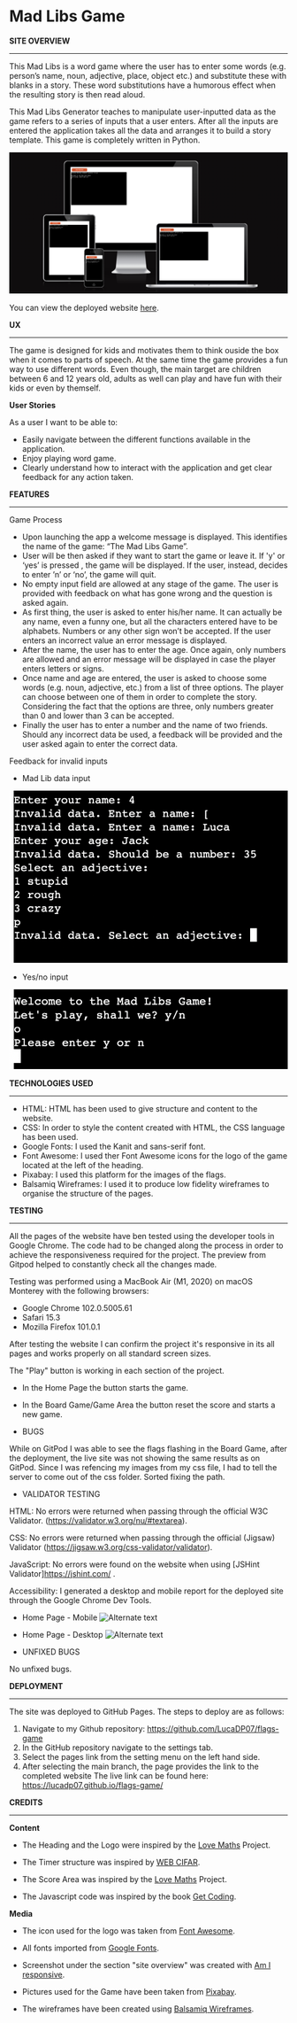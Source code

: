 # Mad Libs Game

**SITE OVERVIEW**
- - - 

This Mad Libs is a word game where the user has to enter some words (e.g. person’s name, noun, adjective, place, object etc.) and substitute these with blanks in a story. These word substitutions have a humorous effect when the resulting story is then read aloud. 

This Mad Libs Generator teaches to manipulate user-inputted data as the game refers to a series of inputs that a user enters. After all the inputs are entered the application takes all the data and arranges it to build a story template. This game is completely written in Python.

![Alternate text](/images/Responsive.png)

You can view the deployed website [here](https://mad-libs01.herokuapp.com/).

**UX**
- - -

The game is designed for kids and motivates them to think ouside the box when it comes to parts of speech. At the same time the game provides a fun way to use different words. Even though, the main target are children between 6 and 12 years old, adults as well can play and have fun with their kids or even by themself.

**User Stories**

As a user I want to be able to:

- Easily navigate between the different functions available in the application.
- Enjoy playing word game.
- Clearly understand how to interact with the application and get clear feedback for any action taken.

**FEATURES**
- - -

 Game Process
 
 - Upon launching the app a welcome message is      displayed. This identifies the name of the game: “The Mad Libs Game”.
 - User will be then asked if they want to start the game or leave it. If 'y' or ‘yes’ is pressed , the game will be displayed. If the user, instead, decides to enter ’n’ or ‘no’, the game will quit. 
 - No empty input field are allowed at any stage of the game. The user is provided with feedback on what has gone wrong and the question is asked again.
 - As first thing, the user is asked to enter his/her name. It can actually be any name, even a funny one, but all the characters entered have to be alphabets. Numbers or any other sign won’t be accepted. If the user enters an incorrect value an error message is displayed.
 - After the name, the user has to enter the age. Once again, only numbers are allowed and an error message will be displayed in case the player enters letters or signs.
 - Once name and age are entered, the user is asked to choose some words (e.g. noun, adjective, etc.) from a list of three options. The player can choose between one of them in order to complete the story. Considering the fact that the options are three, only numbers greater than 0 and lower than 3 can be accepted.
 - Finally the user has to enter a number and the name of two friends. Should any incorrect data be used, a feedback will be provided and the user asked again to enter the correct data.

 
 Feedback for invalid inputs

 - Mad Lib data input

 ![Alternate text](/images/Error.png)

 - Yes/no input

![Alternate text](/images/Error2.png)

**TECHNOLOGIES USED**
- - -

- HTML: HTML has been used to give structure and content to the website.
- CSS: In order to style the content created with HTML, the CSS language has been used.
- Google Fonts: I used the Kanit and sans-serif font.
- Font Awesome: I used ther Font Awesome icons for the logo of the game located at the left of the heading.
- Pixabay: I used this platform for the images of the flags.
- Balsamiq Wireframes: I used it to produce low fidelity wireframes to organise the structure of the pages.


**TESTING**
- - - 

All the pages of the website have ben tested using the developer tools in Google Chrome. The code had to be changed along the process in order to achieve the responsiveness required for the project. The preview from Gitpod helped to constantly check all the changes made.

Testing was performed using a MacBook Air (M1, 2020) on macOS Monterey with the following browsers:
- Google Chrome 102.0.5005.61
- Safari 15.3
- Mozilla Firefox 101.0.1

After testing the website I can confirm the project it's responsive in its all pages and works properly on all standard screen sizes.

The "Play" button is working in each section of the project. 
- In the Home Page the button starts the game. 
- In the Board Game/Game Area the button reset the score and starts a new game.


- BUGS

While on GitPod I was able to see the flags flashing in the Board Game, after the deployment, the live site was not showing the same results as on GitPod. Since I was refencing my images from my css file, I had to tell the server to come out of the css folder. Sorted fixing the path.

* VALIDATOR TESTING

HTML: No errors were returned when passing through the official W3C Validator. (https://validator.w3.org/nu/#textarea).

CSS: No errors were returned when passing through the official (Jigsaw) Validator (https://jigsaw.w3.org/css-validator/validator).

JavaScript: No errors were found on the website when using [JSHint Validator]https://jshint.com/ .

Accessibility: I generated a desktop and mobile report for the deployed site through the Google Chrome Dev Tools.

 - Home Page - Mobile
 ![Alternate text](/assets/images/lighthouse.png)
 - Home Page - Desktop
 ![Alternate text](/assets/images/lighthouse_desktop.png)

 
- UNFIXED BUGS

No unfixed bugs.

**DEPLOYMENT**
- - -
The site was deployed to GitHub Pages. The steps to deploy are as follows:

1. Navigate to my Github repository: https://github.com/LucaDP07/flags-game
2. In the GitHub repository navigate to the settings tab.
3. Select the pages link from the setting menu on the left hand side.
4. After selecting the main branch, the page provides the link to the completed website
The live link can be found here: https://lucadp07.github.io/flags-game/

**CREDITS**
- - - 

**Content**

- The Heading and the Logo were inspired by the [Love Maths](https://learn.codeinstitute.net/courses/course-v1:CodeInstitute+LM101+2021_T1/courseware/2d651bf3f23e48aeb9b9218871912b2e/a8ec361b95e94c25bf8a821654bd57bc/?child=first) Project.

- The Timer structure was inspired by [WEB CIFAR](https://www.youtube.com/c/WEBCIFAROfficial).

- The Score Area was inspired by the [Love Maths](https://learn.codeinstitute.net/courses/course-v1:CodeInstitute+LM101+2021_T1/courseware/2d651bf3f23e48aeb9b9218871912b2e/a8ec361b95e94c25bf8a821654bd57bc/?child=first) Project.

- The Javascript code was inspired by the book [Get Coding](https://getcodingkids.com/the-book/).


**Media**

- The icon used for the logo was taken from [Font Awesome](https://fontawesome.com/).

- All fonts imported from [Google Fonts](https://fonts.google.com/).

- Screenshot under the section "site overview" was created with [Am I responsive](https://ui.dev/amiresponsive).

- Pictures used for the Game have been taken from [Pixabay](https://pixabay.com/).

- The wireframes have been created using [Balsamiq Wireframes](https://balsamiq.com/wireframes/).